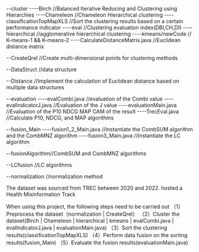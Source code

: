 --cluster
----Birch 						//Balanced Iterative Reducing and Clustering using Hierarchies
----Chameleon 				//Chameleon Hierarchical clustering
----classificationTopMapXLS 		//Sort the clustering results based on a certain performance indicator
----eval 						//Clustering evaluation index(DBI,CH,DI)
----hierarchical					//agglomerative hierarchical clustering
----kmeans/newCode			// K-means-1 && K-means-2
----CalculateDistanceMatrix.java	//Euclidean distance matrix

--CreateQrel  //Create multi-dimensional points for clustering methods

--DataStruct 	//data structure

--Distance	//Implement the calculation of Euclidean distance based on multiple data structures

--evaluation
----evalCombi.java		//evaluation of the Combi value
----evalIndicatorJ.java		//Evaluation of the J value
----evaluationMain.java	//Evaluation of the P10 NDCG MAP CAM of the result
----TrecEval.java			//Calculate P10, NDCG, and MAP algorithms

--fusion_Main
----fusion1_2_Main.java	//Instantiate the CombSUM algorithm and the CombMNZ algorithm
----fusion3_Main.java		//Instantiate the LC algorithm

--fusionAlgorithm//CombSUM and CombMNZ algorithms

--LCfusion //LC algorithms

--normalization //normalization method

The dataset was sourced from TREC between 2020 and 2022. hosted a Health Misinformation Track

When using this project, the following steps need to be carried out
（1）Preprocess the dataset（normalization | CreateQrel）
（2）Cluster the dataset(Birch	| Chameleon | hierarchical | kmeans | evalCombi.java | evalIndicatorJ.java | evaluationMain.java)
（3）Sort the clustering results(classificationTopMapXLS)
（4）Perform data fusion on the sorting results(fusion_Main)
（5）Evaluate the fusion results(evaluationMain.java)
